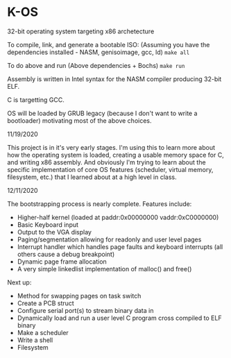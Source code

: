 # K-OS

32-bit operating system targeting x86 archetecture

To compile, link, and generate a bootable ISO: (Assuming you have the dependencies installed - NASM, genisoimage, gcc, ld)
 `make all`
 
To do above and run (Above dependencies + Bochs)
 `make run`


Assembly is written in Intel syntax for the NASM compiler producing 32-bit ELF.

C is targetting GCC.

OS will be loaded by GRUB legacy (because I don't want to write a bootloader)
motivating most of the above choices.

11/19/2020

This project is in it's very early stages.
I'm using this to learn more about how the operating system is loaded,
creating a usable memory space for C, and writing x86 assembly.
And obviously I'm trying to learn about the specific implementation of
core OS features (scheduler, virtual memory, filesystem, etc.)
that I learned about at a high level in class.

12/11/2020

The bootstrapping process is nearly complete. Features include:
- Higher-half kernel (loaded at paddr:0x00000000 vaddr:0xC0000000)
- Basic Keyboard input
- Output to the VGA display
- Paging/segmentation allowing for readonly and user level pages
- Interrupt handler which handles page faults and keyboard interrupts (all others cause a debug breakpoint)
- Dynamic page frame allocation
- A very simple linkedlist implementation of malloc() and free()

Next up:
- Method for swapping pages on task switch
- Create a PCB struct
- Configure serial port(s) to stream binary data in
- Dynamically load and run a user level C program cross compiled to ELF binary
- Make a scheduler 
- Write a shell
- Filesystem
